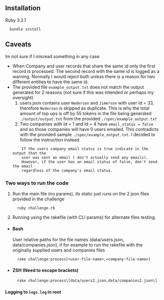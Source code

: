 ## Installation
  Ruby 3.2.1
  ```
    bundle install
  ```

## Caveats
Im not sure if I misread something in any case
  - When Company and user records that share the same id only the first record is processed. The second record with the same id  is logged as a warning. Normally I would reject both unless there is a reason for two different entities to have the same id.
  - The provided file `example_output.txt` does not match the output generated for 2 reasons (not sure if this was intended or perhaps my oversight)
    1. users.json contains user `Nederson` and `Jimerson` with user Id = 33, therefore `Nederson` is skipped as duplicate. This is why the total amount of top ups is off by 55 tokens in the file being generated `./output/output.txt` from the provided `./spec/example_output.txt`
    2. Two companies with Id = 1 and Id = 4 have `email_status = false` and so those companies will have 0 users emailed. This contradicts with the provided sample `./spec/example_output.txt`. I decided to follow the instruction instead
    ``` 
        If the users company email status is true indicate in the output that the
        user was sent an email ( don't actually send any emails).
        However, if the user has an email status of false, don't send the email
        regardless of the company's email status.
    ```
### Two ways to run the code
1. Run the main file (no params), its static just runs on the 2 json files provided in the challenge
   ```
     ruby challenge.rb
   ```
2. Running using the rakefile (with CLI params) for alternate files testing.
  - #### Bash
    User relative paths for the file names (data/users.json, data/companies.json),
    if for example to run the rakefile with the originally supplied users and companies files
    ```
      rake challenge:process[<user-file-name>,<company-file-name>]
    ```
  - #### ZSH (Need to escape brackets)
    ```sh
      rake challenge:process\[data/users2.json,data/companies2.json\]
    ```

#### Logging to `logs.log` in root
